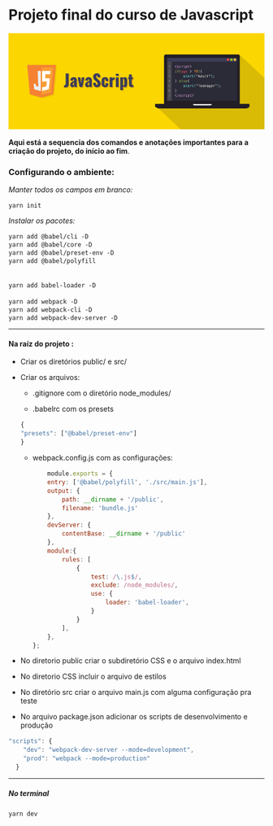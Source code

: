 # Projeto final do curso de Javascript

![Javascript](javascript.png)

**Aqui está a sequencia dos comandos e anotações importantes para a criação do projeto, do início ao fim**.


### Configurando o ambiente:

_Manter todos os campos em branco:_

```
yarn init
```


_Instalar os pacotes:_
```
yarn add @babel/cli -D
yarn add @babel/core -D
yarn add @babel/preset-env -D
yarn add @babel/polyfill


yarn add babel-loader -D

yarn add webpack -D
yarn add webpack-cli -D
yarn add webpack-dev-server -D
```
---


#### Na raíz do projeto :
- Criar os diretórios public/ e src/
- Criar os arquivos:
    - .gitignore com o diretório node_modules/

    - .babelrc com os presets
    ```js
    {
    "presets": ["@babel/preset-env"]
    }
    ```
    - webpack.config.js com as configurações:
        ```js
            module.exports = {
            entry: ['@babel/polyfill', './src/main.js'],
            output: {
                path: __dirname + '/public',
                filename: 'bundle.js'
            },
            devServer: {
                contentBase: __dirname + '/public'
            },
            module:{
                rules: [
                    {
                        test: /\.js$/,
                        exclude: /node_modules/, 
                        use: {
                            loader: 'babel-loader',
                        }
                    }
                ],
            },
        };
        ```

- No diretorio public criar o subdiretório CSS e o arquivo index.html
- No diretorio CSS incluir o arquivo de estilos

- No diretório src criar o arquivo main.js com alguma configuração pra teste


- No arquivo package.json adicionar os scripts de desenvolvimento e produção

```js
"scripts": {
    "dev": "webpack-dev-server --mode=development",
    "prod": "webpack --mode=production"
  }

```
---
##### No terminal

```
yarn dev
```
